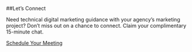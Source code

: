 ##Let’s Connect

Need technical digital marketing guidance with your agency’s marketing project? Don’t miss out on a chance to connect. Claim your complimentary 15-minute chat.

[Schedule Your Meeting](https://calendly.com/elyasimukka/15min "Schedule With Elya using Calendly")
